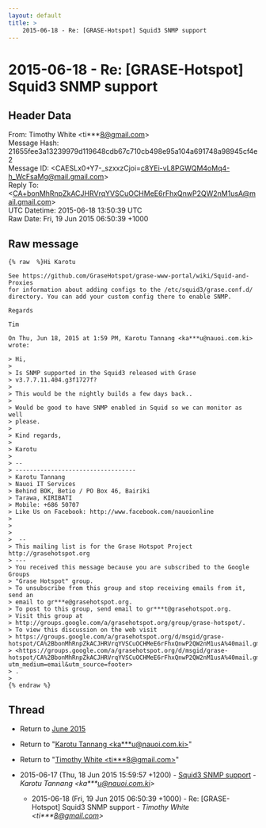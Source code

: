 ```yaml
---
layout: default
title: >
    2015-06-18 - Re: [GRASE-Hotspot] Squid3 SNMP support
---
```


# 2015-06-18 - Re: [GRASE-Hotspot] Squid3 SNMP support

## Header Data

From: Timothy White \<ti***8@gmail.com\><br>
Message Hash: 21655fee3a13239979d119648cdb67c710cb498e95a104a691748a98945cf4e2<br>
Message ID: \<CAESLx0+Y7-_szxxzCjoi=c8YEi-vL8PGWQM4oMq4-h_WcFsaMg@mail.gmail.com\><br>
Reply To: \<CA+bonMhRnpZkACJHRVrqYVSCuOCHMeE6rFhxQnwP2QW2nM1usA@mail.gmail.com\><br>
UTC Datetime: 2015-06-18 13:50:39 UTC<br>
Raw Date: Fri, 19 Jun 2015 06:50:39 +1000<br>

## Raw message

```
{% raw  %}Hi Karotu

See https://github.com/GraseHotspot/grase-www-portal/wiki/Squid-and-Proxies
for information about adding configs to the /etc/squid3/grase.conf.d/
directory. You can add your custom config there to enable SNMP.

Regards

Tim

On Thu, Jun 18, 2015 at 1:59 PM, Karotu Tannang <ka***u@nauoi.com.ki> wrote:

> Hi,
>
> Is SNMP supported in the Squid3 released with Grase
> v3.7.7.11.404.g3f1727f?
>
> This would be the nightly builds a few days back..
>
> Would be good to have SNMP enabled in Squid so we can monitor as well
> please.
>
> Kind regards,
>
> Karotu
>
> --
> ----------------------------------
> Karotu Tannang
> Nauoi IT Services
> Behind BOK, Betio / PO Box 46, Bairiki
> Tarawa, KIRIBATI
> Mobile: +686 50707
> Like Us on Facebook: http://www.facebook.com/nauoionline
>
>
>
>  --
> This mailing list is for the Grase Hotspot Project http://grasehotspot.org
> ---
> You received this message because you are subscribed to the Google Groups
> "Grase Hotspot" group.
> To unsubscribe from this group and stop receiving emails from it, send an
> email to gr***e@grasehotspot.org.
> To post to this group, send email to gr***t@grasehotspot.org.
> Visit this group at
> http://groups.google.com/a/grasehotspot.org/group/grase-hotspot/.
> To view this discussion on the web visit
> https://groups.google.com/a/grasehotspot.org/d/msgid/grase-hotspot/CA%2BbonMhRnpZkACJHRVrqYVSCuOCHMeE6rFhxQnwP2QW2nM1usA%40mail.gmail.com
> <https://groups.google.com/a/grasehotspot.org/d/msgid/grase-hotspot/CA%2BbonMhRnpZkACJHRVrqYVSCuOCHMeE6rFhxQnwP2QW2nM1usA%40mail.gmail.com?utm_medium=email&utm_source=footer>
> .
>
{% endraw %}
```

## Thread

+ Return to [June 2015](/archive/2015/06)

+ Return to "[Karotu Tannang <ka***u<span>@</span>nauoi.com.ki>](/authors/ka___u_at_nauoi_com_ki)"
+ Return to "[Timothy White <ti***8<span>@</span>gmail.com>](/authors/ti___8_at_gmail_com)"

+ 2015-06-17 (Thu, 18 Jun 2015 15:59:57 +1200) - [Squid3 SNMP support](/archive/2015/06/212aaf9cf46cbfa824dc81d4ebc7a2d6cb79f0f6a4d8c574404dc5f633aa1d2b) - _Karotu Tannang \<ka***u@nauoi.com.ki\>_
  + 2015-06-18 (Fri, 19 Jun 2015 06:50:39 +1000) - Re: [GRASE-Hotspot] Squid3 SNMP support - _Timothy White \<ti***8@gmail.com\>_

